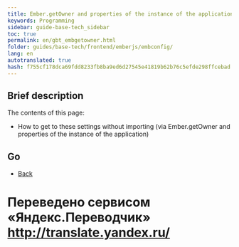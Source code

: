 ```yaml
---
title: Ember.getOwner and properties of the instance of the application
keywords: Programming
sidebar: guide-base-tech_sidebar
toc: true
permalink: en/gbt_embgetowner.html
folder: guides/base-tech/frontend/emberjs/embconfig/
lang: en 
autotranslated: true 
hash: f755cf178dca69fdd8233fb8ba9ed6d27545e41819b62b76c5efde298ffcebad
---
```


## Brief description

The contents of this page:

* How to get to these settings without importing (via Ember.getOwner and properties of the instance of the application)

## Go

* [Back](gbt_emberjs.html)


 # Переведено сервисом «Яндекс.Переводчик» http://translate.yandex.ru/